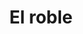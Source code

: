 ---
title: El roble
layout: negocio
slogan:
web: http://roble.mx//
categoria: Restaurante
imagenes: ["/assets/img/directorio/roble-restaurante.webp"]
direccion: 
estado: Baja California
municipio: Rosarito
codigo: 22710
latitude: 32.360933
longitude: -117.059416
telefono: 661 145 7036
cocina: mexicana
rango: $$
facebook: https://www.facebook.com/RobleRosarito
instagram: https://www.instagram.com/roblerosarito/
whatsapp:
horariodeservicio: Martes a Domingo 8:00 AM a 10:00 PM Lunes Cerrado
descripcion: Desayunos Barra de cafe de especialidad y brew bar. Panaderia hecha en casa.
---